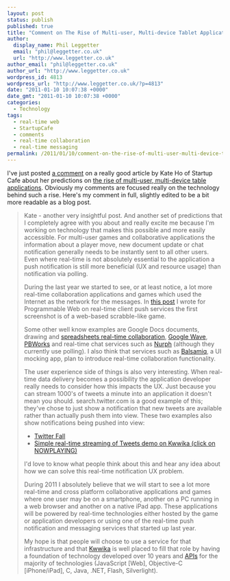 ```yaml
---
layout: post
status: publish
published: true
title: "Comment on The Rise of Multi-user, Multi-device Tablet Applications by Kate Ho"
author:
  display_name: Phil Leggetter
  email: "phil@leggetter.co.uk"
  url: "http://www.leggetter.co.uk"
author_email: "phil@leggetter.co.uk"
author_url: "http://www.leggetter.co.uk"
wordpress_id: 4813
wordpress_url: "http://www.leggetter.co.uk/?p=4813"
date: "2011-01-10 10:07:38 +0000"
date_gmt: "2011-01-10 10:07:38 +0000"
categories:
  - Technology
tags:
  - real-time web
  - StartupCafe
  - comments
  - real-time collaboration
  - real-time messaging
permalink: /2011/01/10/comment-on-the-rise-of-multi-user-multi-device-tablet-applications-by-kate-ho.html
---
```


<p>I've just posted <a href="http://startupcafe.co.uk/2011/01/10/predictions-for-2011-3-the-rise-of-multi-user-multi-device-tablet-applications/#comment-2030">a comment</a> on a really good article by Kate Ho of Startup Cafe about her predictions on <a href="http://startupcafe.co.uk/2011/01/10/predictions-for-2011-3-the-rise-of-multi-user-multi-device-tablet-applications">the rise of multi-user, multi-device table applications</a>. Obviously my comments are focused really on the technology behind such a rise. Here's my comment in full, slightly edited to be a bit more readable as a blog post.</p>
<blockquote cite="http://startupcafe.co.uk/2011/01/10/predictions-for-2011-3-the-rise-of-multi-user-multi-device-tablet-applications/#comment-2030"><p>
Kate - another very insightful post. And another set of predictions that I completely agree with you about and really excite me because I'm working on technology that makes this possible and more easily accessible. For multi-user games and collaborative applications the information about a player move, new document update or chat notification generally needs to be instantly sent to all other users. Even where real-time is not absolutely essential to the application a push notification is still more beneficial (UX and resource usage) than notification via polling.</p>
<p>During the last year we started to see, or at least notice, a lot more real-time collaboration applications and games which used the Internet as the network for the messages. In <a href="http://blog.programmableweb.com/2010/09/14/client-push-services-open-up-real-time-to-everyone/">this post</a> I wrote for Programmable Web on real-time client push services the first screenshot is of a web-based scrabble-like game.</p>
<p>Some other well know examples are Google Docs documents, drawing and <a href="http://docs.google.com/support/bin/answer.py?hl=en&answer=44680">spreadsheets real-time collaboration</a>, <a href="http://wave.google.com">Google Wave</a>, <a href="http://pbworks.com/real-time-collaboration">PBWorks</a> and real-time chat services such as <a href="http://nurph.com">Nurph</a> (although they currently use polling). I also think that services such as <a href="http://balsamiq.com/">Balsamiq</a>, a UI mocking app, plan to introduce real-time collaboration functionality.</p>
<p>The user experience side of things is also very interesting. When real-time data delivery becomes a possibility the application developer really needs to consider how this impacts the UX. Just because you can stream 1000's of tweets a minute into an application it doesn't mean you should. search.twitter.com is a good example of this; they've chose to just show a notification that new tweets are available rather than actually push them into view. These two examples also show notifications being pushed into view:</p>
<ul>
<li><a href="http://www.twitterfall.com/">Twitter Fall</a></li>
<li><a href="http://kwwika.com/Standalone/Demos/javascript-examples/simple-twitter-subscriber/">Simple real-time streaming of Tweets demo on Kwwika (click on NOWPLAYING)</a></li>
</ul>
<p>I'd love to know what people think about this and hear any idea about how we can solve this real-time notification UX problem.</p>
<p>During 2011 I absolutely believe that we will start to see a lot more real-time and cross platform collaborative applications and games where one user may be on a smartphone, another on a PC running in a web browser and another on a native iPad app. These applications will be powered by real-time technologies either hosted by the game or application developers or using one of the real-time push notification and messaging services that started up last year.</p>
<p>My hope is that people will choose to use a service for that infrastructure and that <a href="http://kwwika.com">Kwwika</a> is well placed to fill that role by having a foundation of technology developed over 10 years and <a href="http://wiki.kwwika.com/api">APIs</a> for the majority of technologies (JavaScript [Web], Objective-C [iPhone/iPad], C, Java, .NET, Flash, Silverlight).
</p></blockquote>
